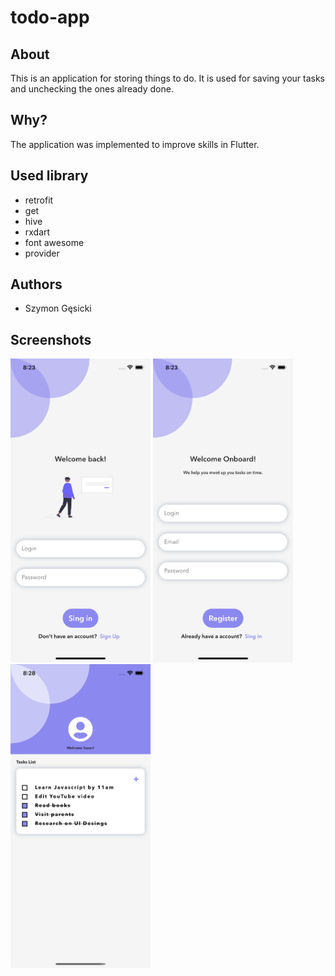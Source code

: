 # todo-app

## About
This is an application for storing things to do. It is used for saving your tasks and unchecking the ones already done.

## Why?
The application was implemented to improve skills in Flutter.

## Used library
- retrofit
- get
- hive
- rxdart
- font awesome
- provider

## Authors
- Szymon Gęsicki


## Screenshots

<img src="view/1.png" width="224" height="486" />  <img src="view/2.png" width="224" height="486" />
<img src="view/3.png" width="224" height="486" />
